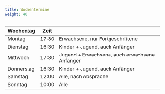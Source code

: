```yaml
---
title: Wochentermine
weight: 40
---
```


| Wochentag | Zeit |  |
|-|-|-|
| Montag | 17:30 | Erwachsene, nur Fortgeschrittene |
| Dienstag | 16:30 |  Kinder + Jugend, auch Anfänger |
| Mittwoch | 17:30 | Jugend + Erwachsene, auch erwachsene Anfänger |
| Donnerstag | 16:30 | Kinder + Jugend, auch Anfänger |
| Samstag | 12:00 | Alle, nach Absprache |
| Sonntag | 10:00 | Alle |
